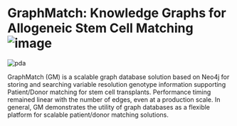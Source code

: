 # GraphMatch: Knowledge Graphs for Allogeneic Stem Cell Matching ![image](https://github.com/user-attachments/assets/463235c7-38fc-4f32-8086-cedeb1e487de)
 ![pda](https://github.com/user-attachments/assets/cf342d9e-0a50-4e81-a961-02c5973640be)

GraphMatch (GM) is a scalable graph database solution based on Neo4j for storing and searching variable resolution genotype information supporting Patient/Donor matching for stem cell transplants. Performance timing remained linear with the number of edges, even at a production scale.  In general, GM demonstrates the utility of graph databases as a flexible platform for scalable patient/donor matching solutions.
